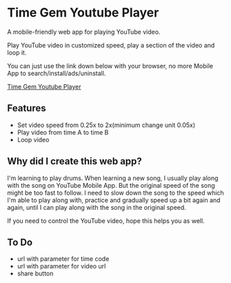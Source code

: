 # Time Gem Youtube Player

A mobile-friendly web app for playing YouTube video.

Play YouTube video in customized speed, play a section of the video and loop it.

You can just use the link down below with your browser, no more Mobile App to search/install/ads/uninstall.

[Time Gem Youtube Player](https://thiswayne.github.io/TimeGemYoutubePlayer/)

## Features

* Set video speed from 0.25x to 2x(minimum change unit 0.05x)
* Play video from time A to time B
* Loop video

## Why did I create this web app?

I'm learning to play drums. When learning a new song, I usually play along with the song on YouTube Mobile App. But the original speed of the song might be too fast to follow. I need to slow down the song to the speed which I'm able to play along with, practice and gradually speed up a bit again and again, until I can play along with the song in the original speed.

If you need to control the YouTube video, hope this helps you as well.

## To Do

* url with parameter for time code
* url with parameter for video url
* share button
